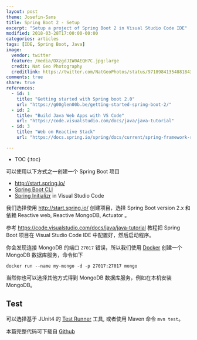 ```yaml
---
layout: post
theme: Josefin-Sans
title: Spring Boot 2 - Setup
excerpt: "Setup a project of Spring Boot 2 in Visual Studio Code IDE"
modified: 2018-03-28T17:00:00-00:00
categories: articles
tags: [IDE, Spring Boot, Java]
image:
  vendor: twitter
  feature: /media/DXzgdJIW0AEQH7C.jpg:large
  credit: Nat Geo Photography‏
  creditlink: https://twitter.com/NatGeoPhotos/status/971898413548818432
comments: true
share: true
references:
  - id: 1
    title: "Getting started with Spring boot 2.0"
    url: "https://g00glen00b.be/getting-started-spring-boot-2/"
  - id: 2
    title: "Build Java Web Apps with VS Code"
    url: "https://code.visualstudio.com/docs/java/java-tutorial"
  - id: 3
    title: "Web on Reactive Stack"
    url: "https://docs.spring.io/spring/docs/current/spring-framework-reference/web-reactive.html"

---
```


* TOC
{:toc}

可以使用以下方式之一创建一个 Spring Boot 项目

* http://start.spring.io/
* [Spring Boot CLI][spring-boot-cli]
* [Spring Initializr](https://marketplace.visualstudio.com/items?itemName=vscjava.vscode-spring-initializr) in Visual Studio Code

我们选择使用 http://start.spring.io/ 创建项目，选择 Spring Boot version 2.x 和依赖 Reactive web, Reactive MongoDB, Actuator 。

参考 https://code.visualstudio.com/docs/java/java-tutorial 教程把 Spring Boot 项目在 Visual Studio Code IDE 中配置好，然后启动程序。

你会发现连接 MongoDB 的端口 `27017` 错误，所以我们使用 [Docker][Docker] 创建一个 MongoDB 数据库服务，命令如下

`docker run --name my-mongo -d -p 27017:27017 mongo`

当然你也可以选择其他方式得到 MongoDB 数据库服务，例如在本机安装 MongoDB。

## Test
可以选择基于 JUnit4 的 [Test Runner][visualstudio-test] 工具, 或者使用 Maven 命令 `mvn test`。

本篇完整代码可下载自 [Github](https://github.com/tiven-wang/spring-boot-guides/tree/2-setup)



[spring-boot-cli]:https://docs.spring.io/spring-boot/docs/current/reference/htmlsingle/#cli
[Docker]:https://www.docker.com/
[visualstudio-test]:https://code.visualstudio.com/docs/languages/java#_testing
